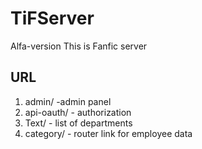 # TiFServer
Alfa-version  This is Fanfic server

## URL
1. admin/ -admin panel
1. api-oauth/ - authorization
1. Text/ - list of departments
1. category/ - router link for employee data





